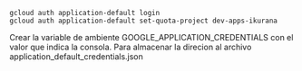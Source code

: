 ```
gcloud auth application-default login
gcloud auth application-default set-quota-project dev-apps-ikurana

```

Crear la variable de ambiente GOOGLE_APPLICATION_CREDENTIALS con el valor que indica la consola.
Para almacenar la direcion al archivo application_default_credentials.json